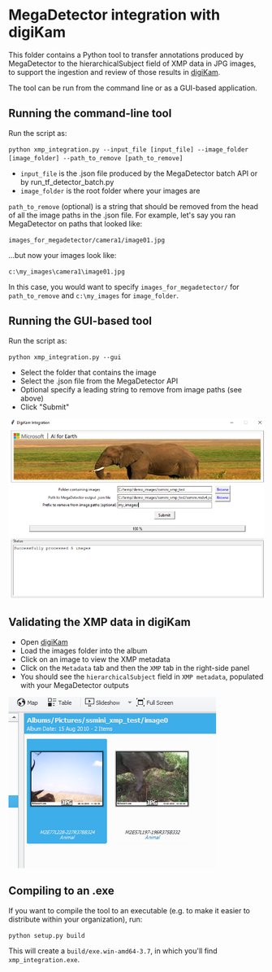 # MegaDetector integration with digiKam

This folder contains a Python tool to transfer annotations produced by MegaDetector to the hierarchicalSubject field of XMP data in JPG images, to support the ingestion and review of those results in <a href="https://www.digikam.org/">digiKam</a>.

The tool can be run from the command line or as a GUI-based application.


## Running the command-line tool

Run the script as:

`python xmp_integration.py --input_file [input_file] --image_folder [image_folder] --path_to_remove [path_to_remove]`

* `input_file` is the .json file produced by the MegaDetector batch API or by run_tf_detector_batch.py
* `image_folder` is the root folder where your images are

`path_to_remove` (optional) is a string that should be removed from the head of all the image paths in the .json file.  For example, let's say you ran MegaDetector on paths that looked like:

`images_for_megadetector/camera1/image01.jpg`

...but now your images look like:

`c:\my_images\camera1\image01.jpg`

In this case, you would want to specify `images_for_megadetector/` for `path_to_remove` and `c:\my_images` for `image_folder`.


## Running the GUI-based tool

Run the script as:

`python xmp_integration.py --gui`

* Select the folder that contains the image
* Select the .json file from the MegaDetector API
* Optional specify a leading string to remove from image paths (see above)
* Click "Submit"

![](images/screenshot.png)


## Validating the XMP data in digiKam

* Open <a href="https://www.digikam.org/">digiKam</a>
* Load the images folder into the album
* Click on an image to view the XMP metadata
* Click on the `Metadata` tab and then the `XMP` tab in the right-side panel
* You should see the `hierarchicalSubject` field in `XMP metadata`, populated with your MegaDetector outputs

![](images/digikam.png)

## Compiling to an .exe

If you want to compile the tool to an executable (e.g. to make it easier to distribute within your organization), run:

`python setup.py build`

This will create a `build/exe.win-amd64-3.7`, in which you'll find `xmp_integration.exe`.

